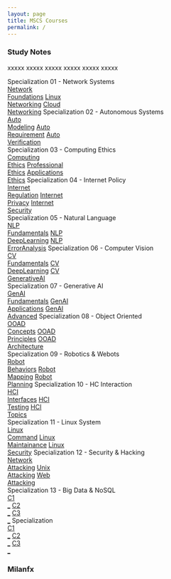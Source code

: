 ```yaml
---
layout: page
title: MSCS Courses
permalink: /
---
```


<h3>Study Notes</h3>

xxxxx xxxxx xxxxx xxxxx xxxxx xxxxx

<div>
  <span class="btn spec1"><span class="btn spec2">Specialization 01 - Network Systems</span>
  <br>
  <a href="/04-MSCS-Courses/MSCS01/" class="btn cour1">Network<br>Foundations</a>
  <a href="/04-MSCS-Courses/MSCS02/" class="btn cour2">Linux<br>Networking</a>
  <a href="/04-MSCS-Courses/MSCS03/" class="btn cour3">Cloud<br>Networking</a>
  </span>
  <span class="btn spec1"><span class="btn spec2">Specialization 02 - Autonomous Systems</span>
  <br>
  <a href="/04-MSCS-Courses/MSCS04/" class="btn cour1">Auto<br>Modeling</a>
  <a href="/04-MSCS-Courses/MSCS05/" class="btn cour2">Auto<br>Requirement</a>
  <a href="/04-MSCS-Courses/MSCS06/" class="btn cour2">Auto<br>Verification</a>
  </span>
</div>

<div>
  <span class="btn spec1"><span class="btn spec2">Specialization 03 - Computing Ethics</span>
  <br>
  <a href="/04-MSCS-Courses/MSCS07/" class="btn cour1">Computing<br>Ethics</a>
  <a href="/04-MSCS-Courses/MSCS08/" class="btn cour2">Professional<br>Ethics</a>
  <a href="/04-MSCS-Courses/MSCS09/" class="btn cour3">Applications<br>Ethics</a>
  </span>
  <span class="btn spec1"><span class="btn spec2">Specialization 04 - Internet Policy</span>
  <br>
  <a href="/04-MSCS-Courses/MSCS10/" class="btn cour1">Internet<br>Regulation</a>
  <a href="/04-MSCS-Courses/MSCS11/" class="btn cour2">Internet<br>Privacy</a>
  <a href="/04-MSCS-Courses/MSCS12/" class="btn cour3">Internet<br>Security</a>
  </span>
</div>

<div>
  <span class="btn spec1"><span class="btn spec2">Specialization 05 - Natural Language</span>
  <br>
  <a href="/04-MSCS-Courses/MSCS13/" class="btn cour1">NLP<br>Fundamentals</a>
  <a href="/04-MSCS-Courses/MSCS14/" class="btn cour2">NLP<br>DeepLearning</a>
  <a href="/04-MSCS-Courses/MSCS15/" class="btn cour3">NLP<br>ErrorAnalysis</a>
  </span>
  <span class="btn spec1"><span class="btn spec2">Specialization 06 - Computer Vision</span>
  <br>
  <a href="/04-MSCS-Courses/MSCS16/" class="btn cour1">CV<br>Fundamentals</a>
  <a href="/04-MSCS-Courses/MSCS17/" class="btn cour2">CV<br>DeepLearning</a>
  <a href="/04-MSCS-Courses/MSCS18/" class="btn cour3">CV<br>GenerativeAI</a>
  </span>
</div>

<div>
  <span class="btn spec1"><span class="btn spec2">Specialization 07 - Generative AI</span>
  <br>
  <a href="/04-MSCS-Courses/MSCS19/" class="btn cour1">GenAI<br>Fundamentals</a>
  <a href="/04-MSCS-Courses/MSCS20/" class="btn cour2">GenAI<br>Applications</a>
  <a href="/04-MSCS-Courses/MSCS21/" class="btn cour3">GenAI<br>Advanced</a>
  </span>
  <span class="btn spec1"><span class="btn spec2">Specialization 08 - Object Oriented</span>
  <br>
  <a href="/04-MSCS-Courses/MSCS22/" class="btn cour1">OOAD<br>Concepts</a>
  <a href="/04-MSCS-Courses/MSCS23/" class="btn cour2">OOAD<br>Principles</a>
  <a href="/04-MSCS-Courses/MSCS24/" class="btn cour3">OOAD<br>Architecture</a>
  </span>
</div>

<div>
  <span class="btn spec1"><span class="btn spec2">Specialization 09 - Robotics & Webots</span>
  <br>
  <a href="/04-MSCS-Courses/MSCS25/" class="btn cour1">Robot<br>Behaviors</a>
  <a href="/04-MSCS-Courses/MSCS26/" class="btn cour2">Robot<br>Mapping</a>
  <a href="/04-MSCS-Courses/MSCS27/" class="btn cour3">Robot<br>Planning</a>
  </span>
  <span class="btn spec1"><span class="btn spec2">Specialization 10 - HC Interaction</span>
  <br>
  <a href="/04-MSCS-Courses/MSCS28/" class="btn cour1">HCI<br>Interfaces</a>
  <a href="/04-MSCS-Courses/MSCS29/" class="btn cour2">HCI<br>Testing</a>
  <a href="/04-MSCS-Courses/MSCS30/" class="btn cour3">HCI<br>Topics</a>
  </span>
</div>

<div>
  <span class="btn spec1"><span class="btn spec2">Specialization 11 - Linux System</span>
  <br>
  <a href="/04-MSCS-Courses/MSCS31/" class="btn cour1">Linux<br>Command</a>
  <a href="/04-MSCS-Courses/MSCS32/" class="btn cour2">Linux<br>Maintainance</a>
  <a href="/04-MSCS-Courses/MSCS33/" class="btn cour3">Linux<br>Security</a>
  </span>
  <span class="btn spec1"><span class="btn spec2">Specialization 12 - Security & Hacking</span>
  <br>
  <a href="/04-MSCS-Courses/MSCS34/" class="btn cour1">Network<br>Attacking</a>
  <a href="/04-MSCS-Courses/MSCS35/" class="btn cour2">Unix<br>Attacking</a>
  <a href="/04-MSCS-Courses/MSCS36/" class="btn cour3">Web<br>Attacking</a>
  </span>
</div>

<div>
  <span class="btn spec1"><span class="btn spec2">Specialization 13 - Big Data & NoSQL</span>
  <br>
  <a href="//" class="btn cour1">C1<br>_</a>
  <a href="//" class="btn cour2">C2<br>_</a>
  <a href="//" class="btn cour3">C3<br>_</a>
  </span>
  <span class="btn spec1"><span class="btn spec2">Specialization</span>
  <br>
  <a href="//" class="btn cour1">C1<br>_</a>
  <a href="//" class="btn cour2">C2<br>_</a>
  <a href="//" class="btn cour3">C3<br>_</a>
  </span>
</div>

<h3>Milanfx</h3>
